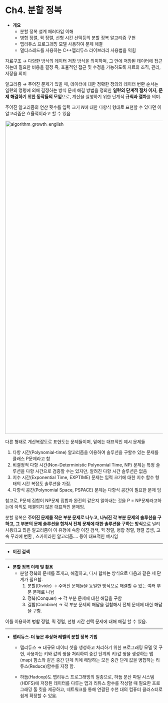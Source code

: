 # Ch4. 분할 정복
  * **개요**
    - 분할 정복 설계 패러다임 이해
    - 병합 정렬, 퀵 정렬, 선형 시간 선택등의 분할 정복 알고리즘 구현
    - 맵리듀스 프로그래밍 모델 사용하여 문제 해결
    - 멀티스레드를 사용하는 C++맵리듀스 라이브러리 사용법을 익힘
   
 자료구조 → 다양한 방식의 데이터 저장 방식을 의미하며, 그 안에 저장된 데이터에 접근하는데 필요한 비용을 결정
  즉, 효율적인 접근 및 수정을 가능하도록 자료의 조직, 관리, 저장을 의미 
  
 알고리즘 → 주어진 문제가 있을 때, 데이터에 대한 정확한 정의와 데이터 변환 순서는 일련의 명령에 의해 결정하는 방식 
  문제 해결 방법을 정의한 **일련의 단계적 절차 이자, 문제 해결하기 위한 동작들의 모임**으로, 계산을 실행하기 위한 단계적 **규칙과 절차**를 의미. 

  주어진 알고리즘의 연산 횟수를 입력 크기 *N*에 대한 다항식 형태로 표현할 수 있다면 이 알고리즘은 효율적이라고 할 수 있음 
  
  <img width="1500" height="1000" alt="algorithm_growth_english" src="https://github.com/user-attachments/assets/a750ac46-ce21-445a-a2b7-d2b45dbbe6eb" />

다른 형태로 계산복잡도로 표현도는 문제들이며, 밑에는 대표적인 예시 문제들
1. 다항 시간(Polynomial-time) 알고리즘을 이용하여 솔루션을 구할수 있는 문제를 클래스 P문제라고 함 <br>
2. 비결정적 다항 시간(Non-Deterministic Polynomial Time, NP) 문제는 특정 솔루션을 다항 시간으로 검증할 수는 있지만, 알려진 다항 시간 솔루션은 없음
3. 지수 시간(Exponential Time, EXPTIME) 문제는 입력 크기에 대한 지수 함수 형태의 시간 복잡도 솔루션을 가짐.
4. 다항식 공간(Polynomial Space, PSPACE) 문제는 다항식 공간이 필요한 문제 임

참고로, P문제 집합이 NP문제 집합과 완전히 같은지 알아내는 것을 P = NP문제라고하는데 아직도 해결되지 않은 대표적인 문제임. 

분할 정복은 **주어진 문제를 작은 부분 문제로 나누고, 나눠진 각 부분 문제의 솔루션을 구하고, 그 부분의 문제 솔루션을 합쳐서 전체 문제에 대한 솔루션을 구하는 방식**으로 널리 사용되고 많은 알고리즘이 이 유형에 속함 
이진 검색, 퀵 정렬, 병합 정렬, 행렬 곱셈, 고속 푸리에 변환 , 스카이라인 알고리즘.... 등이 대표적인 예시임

-------------------------------------------------------
 * **이진 검색**
   
-------------------------------------------------------
 * **분할 정복 이해 및 활용**
   - 분할 정복의 문제를 쪼개고, 해결하고, 다시 합치는 방식으로 다음과 같은 세 단계가 필요함.
     1. 분할(Divide) → 주어진 문제들을 동일한 방식으로 해결할 수 있는 여러 부분 문제로 나뉨
     2. 정복(Conquer) →  각 부분 문제에 대한 해답을 구함
     3. 결합(Combine) → 각 부분 문제의 해답을 결합해서 전체 문제에 대한 해답을 구함.
    
  이를 이용하여 병합 정렬, 퀵 정렬, 선형 시간 선택 문제에 대해 해결 할 수 있음.


------------------------------------------------------
 * **맵리듀스-더 높은 추상화 레벨의 분할 정복 기법**
   - 맵리듀스 → 대규모 데이터 셋을 생성하고 처리하기 위한 프로그래밍 모델 및 구현, 사용자는 키와 값의 쌍을 처리하여 중간 단계의 키/값 쌍을 생성하는 맵(map) 함스와 같은 중간 단계 키에 해당하는 모든 중간 단계 값을 병합하는 리듀스(Reduce)함수를 지정 함.
  
   - 하둡(Hadoop)도 맵리듀스 프로그래밍의 일종으로, 하둡 분산 파일 시스템(HDFS)에 저장된 데이터를 다루는 맵과 리듀스 함수를 작성할 때 필요한 프로그래밍 툴 킷을 제공하고, 네트워크를 통해 연결된 수천 대의 컴퓨터 클러스터로 쉽게 확장할 수 있음.
     

